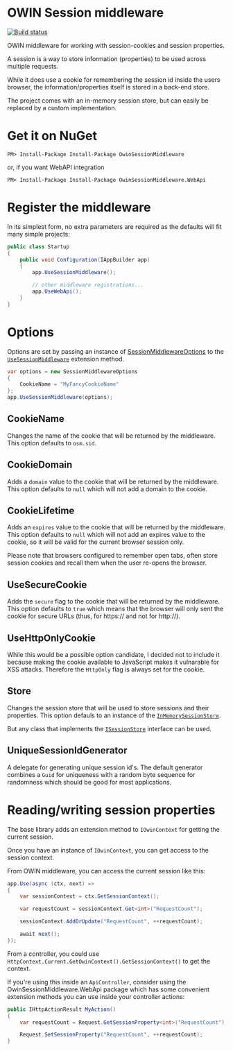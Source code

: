 # OWIN Session middleware

[![Build status](https://ci.appveyor.com/api/projects/status/r94rbm7d2dksmi0d/branch/master?svg=true)](https://ci.appveyor.com/project/huysentruitw/owin-session-middleware/branch/master)

OWIN middleware for working with session-cookies and session properties.

A session is a way to store information (properties) to be used across multiple requests.

While it does use a cookie for remembering the session id inside the users browser, the information/properties itself is stored in a back-end store.

The project comes with an in-memory session store, but can easily be replaced by a custom implementation.

# Get it on NuGet

    PM> Install-Package Install-Package OwinSessionMiddleware

or, if you want WebAPI integration

    PM> Install-Package Install-Package OwinSessionMiddleware.WebApi

# Register the middleware

In its simplest form, no extra parameters are required as the defaults will fit many simple projects:

```C#
public class Startup
{
    public void Configuration(IAppBuilder app)
    {
        app.UseSessionMiddleware();

        // other middleware registrations...
        app.UseWebApi();
    }
}
```

# Options

Options are set by passing an instance of [SessionMiddlewareOptions](https://github.com/huysentruitw/owin-session-middleware/blob/master/src/OwinSessionMiddleware/SessionMiddlewareOptions.cs) to the [`UseSessionMiddleware`](https://github.com/huysentruitw/owin-session-middleware/blob/master/src/OwinSessionMiddleware/Extensions/SessionMiddlewareAppBuilderExtensions.cs) extension method.

```C#
var options = new SessionMiddlewareOptions
{
    CookieName = "MyFancyCookieName"
};
app.UseSessionMiddleware(options);
```

## CookieName

Changes the name of the cookie that will be returned by the middleware. This option defaults to `osm.sid`.

## CookieDomain

Adds a `domain` value to the cookie that will be returned by the middleware. This option defaults to `null` which will not add a domain to the cookie.

## CookieLifetime

Adds an `expires` value to the cookie that will be returned by the middleware. This option defaults to `null` which will not add an expires value to the cookie, so it will be valid for the current browser session only.

Please note that browsers configured to remember open tabs, often store session cookies and recall them when the user re-opens the browser.

## UseSecureCookie

Adds the `secure` flag to the cookie that will be returned by the middleware. This option defaults to `true` which means that the browser will only sent the cookie for secure URLs (thus, for https:// and not for http://).

## UseHttpOnlyCookie

While this would be a possible option candidate, I decided not to include it because making the cookie available to JavaScript makes it vulnarable for XSS attacks. Therefore the `HttpOnly` flag is always set for the cookie.

## Store

Changes the session store that will be used to store sessions and their properties. This option defauls to an instance of the [`InMemorySessionStore`](https://github.com/huysentruitw/owin-session-middleware/blob/master/src/OwinSessionMiddleware/InMemorySessionStore.cs).

But any class that implements the [`ISessionStore`](https://github.com/huysentruitw/owin-session-middleware/blob/master/src/OwinSessionMiddleware/ISessionStore.cs) interface can be used.

## UniqueSessionIdGenerator

A delegate for generating unique session id's. The default generator combines a `Guid` for uniqueness with a random byte sequence for randomness which should be good for most applications.

# Reading/writing session properties

The base library adds an extension method to `IOwinContext` for getting the current session.

Once you have an instance of `IOwinContext`, you can get access to the session context.

From OWIN middleware, you can access the current session like this:

```C#
app.Use(async (ctx, next) =>
{
    var sessionContext = ctx.GetSessionContext();

    var requestCount = sessionContext.Get<int>("RequestCount");

    sessionContext.AddOrUpdate("RequestCount", ++requestCount);

    await next();
});
```

From a controller, you could use `HttpContext.Current.GetOwinContext().GetSessionContext()` to get the context.

If you're using this inside an `ApiController`, consider using the OwinSessionMiddleware.WebApi package which has some convenient extension methods you can use inside your controller actions:

```C#
public IHttpActionResult MyAction()
{
    var requestCount = Request.GetSessionProperty<int>("RequestCount");

    Request.SetSessionProperty("RequestCount", ++requestCount);
}
```
